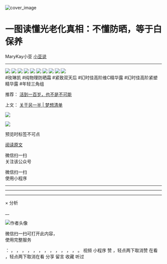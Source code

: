 ![cover_image](https://mmbiz.qpic.cn/mmbiz_jpg/A8SKDch4cJERCfgsGO5oae5HG0O6mBT3DQjXbyNibA7fYiaomUeQn5XRUTI2jAVYOHze4QTs502iceCAoNCOKsNbg/0?wx_fmt=jpeg)

#  一图读懂光老化真相：不懂防晒，等于白保养

MaryKay小亚  [ 小亚说 ](javascript:void\(0\);)

__ _ _ _ _

![](https://mmbiz.qpic.cn/mmbiz_png/A8SKDch4cJERCfgsGO5oae5HG0O6mBT33YiaiaeoMR24iahWCTgGscCmVprHHjMiaXrd0hW4pQzHJ10BIIf33YuSlg/640?wx_fmt=png)
![](https://mmbiz.qpic.cn/mmbiz_png/A8SKDch4cJERCfgsGO5oae5HG0O6mBT3XFCT2sdHkYcjUhicAuMmmwwDTmOYUlSuB9bNg35jskkyhHnN8rhkeJw/640?wx_fmt=png)
![](https://mmbiz.qpic.cn/mmbiz_png/A8SKDch4cJERCfgsGO5oae5HG0O6mBT3dviby1SRicAQKn0MASxSfBmuDxk3gzPnu6PvFpRGQXDaTK5jIKceDPVA/640?wx_fmt=png)
![](https://mmbiz.qpic.cn/mmbiz_png/A8SKDch4cJERCfgsGO5oae5HG0O6mBT3N6LrCITotx9MWAd9DEP5GoO3kNSYSoYn5AG0yqemSEd6D9Aia0S1KpQ/640?wx_fmt=png)
![](https://mmbiz.qpic.cn/mmbiz_png/A8SKDch4cJERCfgsGO5oae5HG0O6mBT3xw550mydK2t6r2LN3p5ey0RplMG9hib8lq5Xqu9icFBTovDA2TwJjBqA/640?wx_fmt=png)
![](https://mmbiz.qpic.cn/mmbiz_png/A8SKDch4cJERCfgsGO5oae5HG0O6mBT3rbVuhXNvEnQGStl4AEvicycqCP6EvfmBcaJbdzvibGH5blHmMnicD7dyw/640?wx_fmt=png)
![](https://mmbiz.qpic.cn/mmbiz_png/A8SKDch4cJERCfgsGO5oae5HG0O6mBT3XWYuWfCLsRFsRfA9wxQAg4Pxw8eViajFdicrljicbibyfGzI1ZtF4gXuUg/640?wx_fmt=png)
![](https://mmbiz.qpic.cn/mmbiz_png/A8SKDch4cJERCfgsGO5oae5HG0O6mBT3URpjYO2Mvia5pKW2khBgzbN8yRD4uVM0Czda1ogTFUyAfhugXzicfa7Q/640?wx_fmt=png)
![](https://mmbiz.qpic.cn/mmbiz_png/A8SKDch4cJERCfgsGO5oae5HG0O6mBT3RcCfTapnK3cFcYxqQdZOyYLySohIhVicWW4ib1c0HIDYoO5jau0z25Tg/640?wx_fmt=png)
![](https://mmbiz.qpic.cn/mmbiz_png/A8SKDch4cJERCfgsGO5oae5HG0O6mBT3s8gTOl5XEFszyOKfKPDUUlnibicfBkCCjpJTU5XXmjgowRdicQYNgcflw/640?wx_fmt=png)  
#玫琳凯 #纯物理防晒霜 #紧致双天后 #幻时佳高阶维C精华露 #幻时佳高阶紧塑精华露 #年轻三角组

推荐： [ 活到一百岁，也不是不可能
](http://mp.weixin.qq.com/s?__biz=MzUxNDAwNTk0MQ==&mid=2247483704&idx=1&sn=dfbbe1321750ce81b34879745eea796b&chksm=f94dcfe2ce3a46f4d523630b552fa2c792af6b85392f0f7001b73b2629da0756981ddc719b0c&scene=21#wechat_redirect)  

上文： [ 关于另一半 | 梦想清单
](https://mp.weixin.qq.com/s?__biz=MzUxNDAwNTk0MQ==&mid=2247483894&idx=1&sn=25f8a0e9bd3f96dafb093d9d0ed82e96&chksm=f94dcf2cce3a463aa779edecf27544e4fa935148456d1972fd2cb3c87cb8a654833652d94f56&token=1279964396&lang=zh_CN&scene=21#wechat_redirect)

![](https://mmbiz.qpic.cn/mmbiz_gif/b96CibCt70iaZ7Bia3Wm91cEuWhERXfCYjTia9tf7aMjVBNRETSa2NpGjCV6tyNvgCLos8LBgwEgxcwaIw8zdOsG7A/640?wx_fmt=gif)

![](https://mmbiz.qpic.cn/mmbiz_jpg/A8SKDch4cJEicCnqTxiatgGquhIicZ1wJ1Dth5YOOzoYV7U4N3HmiaO0vVAzjOpBVdtF0gnL632Fc7HqiaDmgveQDEw/640?wx_fmt=jpeg)

  

预览时标签不可点

[ 阅读原文 ](javascript:;)

微信扫一扫  
关注该公众号



微信扫一扫  
使用小程序

****



****



****



×  分析

__

![作者头像](http://mmbiz.qpic.cn/mmbiz_png/A8SKDch4cJE0KicTMyrVCx3VLqEgic5sJ1V5QeGZTibG9GLZlSCXSj5ByXNkib5PBrZVMkI41KKxgwE1K9gfypUeRg/0?wx_fmt=png)

微信扫一扫可打开此内容，  
使用完整服务

：  ，  ，  ，  ，  ，  ，  ，  ，  ，  ，  ，  ，  。  视频  小程序  赞  ，轻点两下取消赞  在看  ，轻点两下取消在看
分享  留言  收藏  听过

